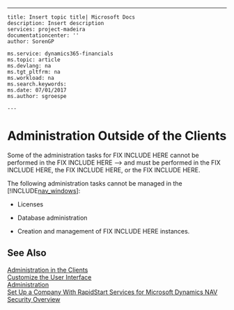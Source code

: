 ---
    title: Insert topic title| Microsoft Docs
    description: Insert description
    services: project-madeira
    documentationcenter: ''
    author: SorenGP

    ms.service: dynamics365-financials
    ms.topic: article
    ms.devlang: na
    ms.tgt_pltfrm: na
    ms.workload: na
    ms.search.keywords:
    ms.date: 07/01/2017
    ms.author: sgroespe

    ---
# Administration Outside of the Clients
Some of the administration tasks for FIX INCLUDE HERE<!--[!INCLUDE[navnow](../ApplicationDesign/includes/navnow_md.md)] --> cannot be performed in the FIX INCLUDE HERE<!--FIX INCLUDE HERE<!--[!INCLUDE[nav_windows](../BusinessFunctionality/IntegratingWithMicrosoftOffice/includes/nav_windows_md.md)] --> --> and must be performed in the FIX INCLUDE HERE<!--[!INCLUDE[nav_dev_long](../BusinessFunctionality/DataExchange/includes/nav_dev_long_md.md)] -->, the FIX INCLUDE HERE<!--[!INCLUDE[nav_admin](../BusinessFunctionality/LoggingAndTrackingEmailInteractions/includes/nav_admin_md.md)] -->, or the FIX INCLUDE HERE<!--[!INCLUDE[nav_shell](../SetupAndAdministration/includes/nav_shell_md.md)] -->.  
  
 The following administration tasks cannot be managed in the [!INCLUDE[nav_windows](../BusinessFunctionality/IntegratingWithMicrosoftOffice/includes/nav_windows_md.md)]:  
  
-   Licenses  
  
-   Database administration  
  
-   Creation and management of FIX INCLUDE HERE<!--[!INCLUDE[nav_server](../BusinessFunctionality/IntegratingWithMicrosoftOffice/includes/nav_server_md.md)] --> instances.  
  
## See Also  
 [Administration in the Clients](../SetupAndAdministration/administration-in-the-clients.md)   
 [Customize the User Interface](../SetupAndAdministration/customize-the-user-interface.md)   
 [Administration](../Topic/Administration.md)   
 [Set Up a Company With RapidStart Services for Microsoft Dynamics NAV](../SetupAndAdministration/set-up-a-company-with-rapidstart-services-for-microsoft-dynamics-nav.md)   
 [Security Overview](../Topic/Security%20Overview.md)